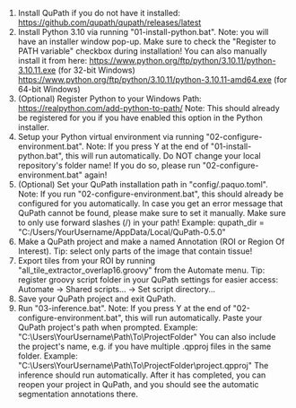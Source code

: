 1. Install QuPath if you do not have it installed:
	https://github.com/qupath/qupath/releases/latest
2. Install Python 3.10 via running "01-install-python.bat".
	Note: you will have an installer window pop-up. Make sure to check the "Register to PATH variable" checkbox during installation!
	You can also manually install it from here:
		https://www.python.org/ftp/python/3.10.11/python-3.10.11.exe (for 32-bit Windows)
		https://www.python.org/ftp/python/3.10.11/python-3.10.11-amd64.exe (for 64-bit Windows)
3. (Optional) Register Python to your Windows Path: https://realpython.com/add-python-to-path/
	Note: This should already be registered for you if you have enabled this option in the Python installer.
4. Setup your Python virtual environment via running "02-configure-environment.bat".
	Note: If you press Y at the end of "01-install-python.bat", this will run automatically.
	Do NOT change your local repository's folder name!
		If you do so, please run "02-configure-environment.bat" again!
5. (Optional) Set your QuPath installation path in "config/.paquo.toml".
	Note: If you run "02-configure-environment.bat", this should already be configured for you automatically.
		In case you get an error message that QuPath cannot be found, please make sure to set it manually.
	Make sure to only use forward slashes (/) in your path!
	Example:
		qupath_dir = "C:/Users/YourUsername/AppData/Local/QuPath-0.5.0"
6. Make a QuPath project and make a named Annotation (ROI or Region Of Interest).
	Tip: select only parts of the image that contain tissue!
7. Export tiles from your ROI by running "all_tile_extractor_overlap16.groovy" from the Automate menu.
	Tip: register groovy script folder in your QuPath settings for easier access:
		Automate -> Shared scripts... -> Set script directory...
8. Save your QuPath project and exit QuPath.
9. Run "03-inference.bat".
	Note: If you press Y at the end of "02-configure-environment.bat", this will run automatically.
	Paste your QuPath project's path when prompted.
		Example: "C:\Users\YourUsername\Path\To\ProjectFolder"
	You can also include the project's name, e.g. if you have multiple .qpproj files in the same folder.
		Example: "C:\Users\YourUsername\Path\To\ProjectFolder\project.qpproj"
	The inference should run automatically.
	After it has completed, you can reopen your project in QuPath, and you should see the automatic segmentation annotations there.
